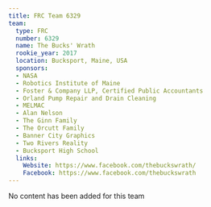 ```yaml
---
title: FRC Team 6329
team:
  type: FRC
  number: 6329
  name: The Bucks' Wrath
  rookie_year: 2017
  location: Bucksport, Maine, USA
  sponsors:
  - NASA
  - Robotics Institute of Maine
  - Foster & Company LLP, Certified Public Accountants
  - Orland Pump Repair and Drain Cleaning
  - MELMAC
  - Alan Nelson
  - The Ginn Family
  - The Orcutt Family
  - Banner City Graphics
  - Two Rivers Reality
  - Bucksport High School
  links:
    Website: https://www.facebook.com/thebuckswrath/
    Facebook: https://www.facebook.com/thebuckswrath
---
```


No content has been added for this team